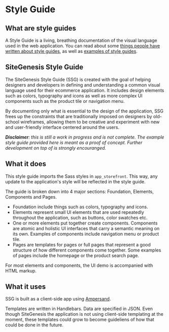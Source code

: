 # Style Guide
## What are style guides
A Style Guide is a living, breathing documentation of the visual language used in the web application. You can read about some [things people have written about style guides](http://styleguides.io/), as well as [examples of style guides](http://styleguides.io/examples.html).

## SiteGenesis Style Guide
The SiteGenesis Style Guide (SSG) is created with the goal of helping designers and developers in defining and understanding a common visual language used for their ecommerce application. It includes design elements such as colors, typography and icons as well as more complex UI components such as the product tile or navigation menu.

By documenting only what is essential to the design of the application, SSG frees up the constraints that are traditionally imposed on designers by old-school wireframes, allowing them to be creative and experiment with new and user-friendly interface centered around the users.

_**Disclaimer**: this is still a work in progress and is not complete. The example style guide provided here is meant as a proof of concept. Further development on top of is strongly encouranged._

## What it does
This style guide imports the Sass styles in `app_storefront`. This way, any update to the application's style will be reflected in the style guide.

The guide is broken down into 4 major sections: Foundation, Elements, Components and Pages.

- Foundation include things such as colors, typography and icons.
- Elements represent small UI elements that are used repeatedly throughout the application, such as buttons, color swatches etc.
- One or more elements put together create components. Components are atomic and holistic UI interfaces that carry a semantic meaning on its own. Examples of components include navigation menu or product tile.
- Pages are templates for pages or full pages that represent a good structure of how different components come together. Some examples of pages include the homepage or the product search page.

For most elements and components, the UI demo is accompanied with HTML markup.

## What it uses
SSG is built as a client-side app using [Ampersand](http://ampersandjs.com/).

Templates are written in Handlebars. Data are specified in JSON. Even though SiteGenesis the application is not using client-side templating at the moment, these templates could grow to become guideliens of how that could be done in the future.
